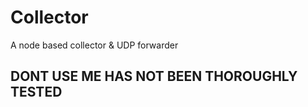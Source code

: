 # Collector
A node based collector &amp; UDP forwarder


## DONT USE ME HAS NOT BEEN THOROUGHLY TESTED
